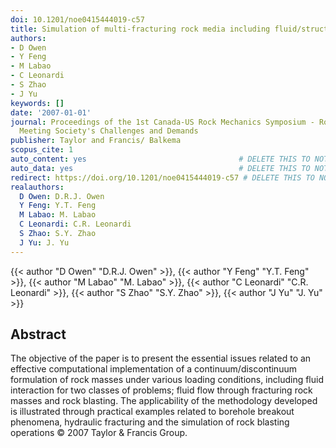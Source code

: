 ```yaml
---
doi: 10.1201/noe0415444019-c57
title: Simulation of multi-fracturing rock media including fluid/structure coupling
authors:
- D Owen
- Y Feng
- M Labao
- C Leonardi
- S Zhao
- J Yu
keywords: []
date: '2007-01-01'
journal: Proceedings of the 1st Canada-US Rock Mechanics Symposium - Rock Mechanics
  Meeting Society's Challenges and Demands
publisher: Taylor and Francis/ Balkema
scopus_cite: 1
auto_content: yes                                  # DELETE THIS TO NOT AUTO GENERATE CONTENT
auto_data: yes                                     # DELETE THIS TO NOT AUTO GENERATE METADATA
redirect: https://doi.org/10.1201/noe0415444019-c57 # DELETE THIS TO NOT REDIRECT
realauthors:
  D Owen: D.R.J. Owen
  Y Feng: Y.T. Feng
  M Labao: M. Labao
  C Leonardi: C.R. Leonardi
  S Zhao: S.Y. Zhao
  J Yu: J. Yu
---
```

{{< author "D Owen" "D.R.J. Owen" >}}, {{< author "Y Feng" "Y.T. Feng" >}}, {{< author "M Labao" "M. Labao" >}}, {{< author "C Leonardi" "C.R. Leonardi" >}}, {{< author "S Zhao" "S.Y. Zhao" >}}, {{< author "J Yu" "J. Yu" >}}

## Abstract
The objective of the paper is to present the essential issues related to an effective computational implementation of a continuum/discontinuum formulation of rock masses under various loading conditions, including fluid interaction for two classes of problems; fluid flow through fracturing rock masses and rock blasting. The applicability of the methodology developed is illustrated through practical examples related to borehole breakout phenomena, hydraulic fracturing and the simulation of rock blasting operations © 2007 Taylor & Francis Group.

